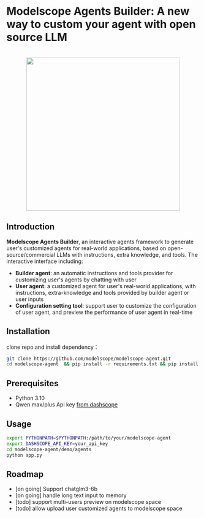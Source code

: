 <h1> Modelscope Agents Builder: A new way to custom your agent with open source LLM </h1>

<p align="center">
    <br>
    <img src="https://modelscope.oss-cn-beijing.aliyuncs.com/modelscope.gif" width="400"/>
    <br>
<p>


## Introduction

**Modelscope Agents Builder**, an interactive agents framework to generate user's customized agents for real-world applications, based on open-source/commercial LLMs with instructions, extra knowledge, and tools. The interactive interface including:
- **Builder agent**: an automatic instructions and tools provider for customizing user's agents by chatting with user
- **User agent**: a customized agent for user's real-world applications, with instructions, extra-knowledge and tools provided by builder agent or user inputs
- **Configuration setting tool**: support user to customize the configuration of user agent, and preview the performance of user agent in real-time

## Installation

clone repo and install dependency：

```bash
git clone https://github.com/modelscope/modelscope-agent.git
cd modelscope-agent  && pip install -r requirements.txt && pip install -r demo/agents/requirements.txt
```

## Prerequisites

- Python 3.10 
- Qwen max/plus Api key [from dashscope](https://help.aliyun.com/zh/dashscope/developer-reference/activate-dashscope-and-create-an-api-key?spm=a2c4g.11186623.0.0.73d348f4zPlBdu)

## Usage

```bash
export PYTHONPATH=$PYTHONPATH:/path/to/your/modelscope-agent
export DASHSCOPE_API_KEY=your_api_key
cd modelscope-agent/demo/agents
python app.py
```

## Roadmap

- [on going] Support chatglm3-6b
- [on going] handle long text input to memory
- [todo] support multi-users preview on modelscope space
- [todo] allow upload user customized agents to modelscope space
